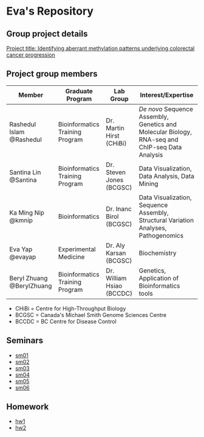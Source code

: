 # Eva's Repository

Group project details
---------------------
[Project title: Identifying aberrant methylation patterns underlying colorectal cancer progression](https://github.com/santina/CrystalMethylation/blob/master/initial_project_summary.md)  

Project group members
--------
Member  | Graduate Program |	Lab Group | Interest/Expertise |
------------- | -------------|------------- |------------- |
Rashedul Islam @Rashedul	|Bioinformatics Training Program| Dr. Martin Hirst (CHiBi) | *De novo* Sequence Assembly, Genetics and Molecular Biology, RNA-seq and ChIP-seq Data  Analysis |
Santina Lin @Santina  |Bioinformatics Training Program| Dr. Steven Jones (BCGSC) | Data Visualization, Data Analysis, Data Mining  |	
Ka Ming Nip @kmnip	|Bioinformatics| Dr. Inanc Birol (BCGSC) | Data Visualization, Sequence Assembly, Structural Variation Analyses, Pathogenomics|
Eva Yap	@evayap|Experimental Medicine|	Dr. Aly Karsan (BCGSC) | Biochemistry |
Beryl Zhuang @BerylZhuang	|Bioinformatics Training Program| Dr. William Hsiao (BCCDC) | Genetics, Application of Bioinformatics tools |	
- CHiBi = Centre for High-Throughput Biology
- BCGSC = Canada's Michael Smith Genome Sciences Centre		
- BCCDC = BC Centre for Disease Control

Seminars
--------

- [sm01](https://github.com/STAT540-UBC/zz_yap-shyong-quin_STAT540_2015/tree/master/seminar/sm01)
- [sm02](https://github.com/STAT540-UBC/zz_yap-shyong-quin_STAT540_2015/tree/master/seminar/sm02)
- [sm03](https://github.com/STAT540-UBC/zz_yap-shyong-quin_STAT540_2015/tree/master/seminar/sm03)
- [sm04](https://github.com/STAT540-UBC/zz_yap-shyong-quin_STAT540_2015/tree/master/seminar/sm04)
- [sm05](https://github.com/STAT540-UBC/zz_yap-shyong-quin_STAT540_2015/tree/master/seminar/sm05)
- [sm06](https://github.com/STAT540-UBC/zz_yap-shyong-quin_STAT540_2015/tree/master/seminar/sm06)

Homework
--------

- [hw1](https://github.com/STAT540-UBC/zz_yap-shyong-quin_STAT540_2015/tree/master/homework/hw1)
- [hw2](https://github.com/STAT540-UBC/zz_yap-shyong-quin_STAT540_2015/testRepo/tree/master/homework/hw2)


